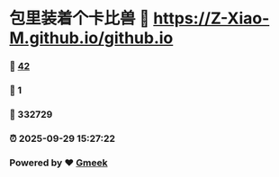 # 包里装着个卡比兽 :link: https://Z-Xiao-M.github.io/github.io 
### :page_facing_up: [42](https://Z-Xiao-M.github.io/github.io/tag.html) 
### :speech_balloon: 1 
### :hibiscus: 332729 
### :alarm_clock: 2025-09-29 15:27:22 
### Powered by :heart: [Gmeek](https://github.com/Meekdai/Gmeek)

